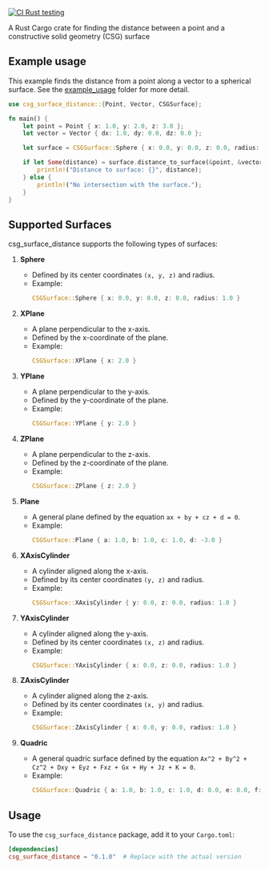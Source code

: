 [![CI Rust testing](https://github.com/fusion-energy/csg_surface_distance/actions/workflows/ci.yml/badge.svg)](https://github.com/fusion-energy/csg_surface_distance/actions/workflows/ci.yml)

A Rust Cargo crate for finding the distance between a point and a constructive solid geometry (CSG) surface

## Example usage

This example finds the distance from a point along a vector to a spherical surface.
See the [example_usage](https://github.com/fusion-energy/csg_surface_distance/tree/main/example_use) folder for more detail.

```rust
use csg_surface_distance::{Point, Vector, CSGSurface};

fn main() {
    let point = Point { x: 1.0, y: 2.0, z: 3.0 };
    let vector = Vector { dx: 1.0, dy: 0.0, dz: 0.0 };

    let surface = CSGSurface::Sphere { x: 0.0, y: 0.0, z: 0.0, radius: 1.0 };

    if let Some(distance) = surface.distance_to_surface(&point, &vector) {
        println!("Distance to surface: {}", distance);
    } else {
        println!("No intersection with the surface.");
    }
}
```

## Supported Surfaces

csg_surface_distance supports the following types of surfaces:

1. **Sphere**
   - Defined by its center coordinates `(x, y, z)` and radius.
   - Example:
     ```rust
     CSGSurface::Sphere { x: 0.0, y: 0.0, z: 0.0, radius: 1.0 }
     ```

2. **XPlane**
   - A plane perpendicular to the x-axis.
   - Defined by the x-coordinate of the plane.
   - Example:
     ```rust
     CSGSurface::XPlane { x: 2.0 }
     ```

3. **YPlane**
   - A plane perpendicular to the y-axis.
   - Defined by the y-coordinate of the plane.
   - Example:
     ```rust
     CSGSurface::YPlane { y: 2.0 }
     ```

4. **ZPlane**
   - A plane perpendicular to the z-axis.
   - Defined by the z-coordinate of the plane.
   - Example:
     ```rust
     CSGSurface::ZPlane { z: 2.0 }
     ```

5. **Plane**
   - A general plane defined by the equation `ax + by + cz + d = 0`.
   - Example:
     ```rust
     CSGSurface::Plane { a: 1.0, b: 1.0, c: 1.0, d: -3.0 }
     ```

6. **XAxisCylinder**
   - A cylinder aligned along the x-axis.
   - Defined by its center coordinates `(y, z)` and radius.
   - Example:
     ```rust
     CSGSurface::XAxisCylinder { y: 0.0, z: 0.0, radius: 1.0 }
     ```

7. **YAxisCylinder**
   - A cylinder aligned along the y-axis.
   - Defined by its center coordinates `(x, z)` and radius.
   - Example:
     ```rust
     CSGSurface::YAxisCylinder { x: 0.0, z: 0.0, radius: 1.0 }
     ```

8. **ZAxisCylinder**
   - A cylinder aligned along the z-axis.
   - Defined by its center coordinates `(x, y)` and radius.
   - Example:
     ```rust
     CSGSurface::ZAxisCylinder { x: 0.0, y: 0.0, radius: 1.0 }
     ```

9. **Quadric**
   - A general quadric surface defined by the equation `Ax^2 + By^2 + Cz^2 + Dxy + Eyz + Fxz + Gx + Hy + Jz + K = 0`.
   - Example:
     ```rust
     CSGSurface::Quadric { a: 1.0, b: 1.0, c: 1.0, d: 0.0, e: 0.0, f: 0.0, g: 0.0, h: 0.0, j: 0.0, k: -3.0 }
     ```

## Usage

To use the `csg_surface_distance` package, add it to your `Cargo.toml`:

```toml
[dependencies]
csg_surface_distance = "0.1.0"  # Replace with the actual version
